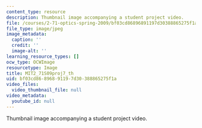 ```yaml
---
content_type: resource
description: Thumbnail image accompanying a student project video.
file: /courses/2-71-optics-spring-2009/bf03cd86896891197d30388865275f1a_MIT2_71S09proj7_th.jpg
file_type: image/jpeg
image_metadata:
  caption: ''
  credit: ''
  image-alt: ''
learning_resource_types: []
ocw_type: OCWImage
resourcetype: Image
title: MIT2_71S09proj7_th
uid: bf03cd86-8968-9119-7d30-388865275f1a
video_files:
  video_thumbnail_file: null
video_metadata:
  youtube_id: null
---
```

Thumbnail image accompanying a student project video.

